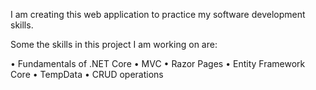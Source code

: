 I am creating this web application to practice my software development skills. 

Some the skills in this project I am working on are:

•	Fundamentals of .NET Core
•	MVC
•	Razor Pages
•	Entity Framework Core
•	TempData
•	CRUD operations
